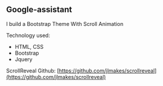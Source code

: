 ## Google-assistant
I build a Bootstrap Theme With Scroll Animation

Technology used: 
* HTML, CSS
* Bootstrap
* Jquery

ScrollReveal Github: [https://github.com/jlmakes/scrollreveal](https://github.com/jlmakes/scrollreveal)
